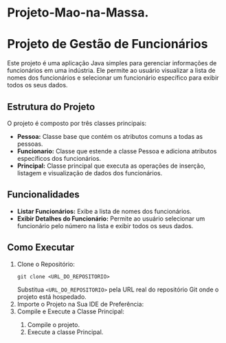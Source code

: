 # Projeto-Mao-na-Massa.

<body>
    <h1>Projeto de Gestão de Funcionários</h1>
    <p>Este projeto é uma aplicação Java simples para gerenciar informações de funcionários em uma indústria. Ele permite ao usuário visualizar a lista de nomes dos funcionários e selecionar um funcionário específico para exibir todos os seus dados.</p>
    
  <h2>Estrutura do Projeto</h2>
      <p>O projeto é composto por três classes principais:</p>
        <ul>
            <li><strong>Pessoa:</strong> Classe base que contém os atributos comuns a todas as pessoas.</li>
            <li><strong>Funcionario:</strong> Classe que estende a classe Pessoa e adiciona atributos específicos dos funcionários.</li>
            <li><strong>Principal:</strong> Classe principal que executa as operações de inserção, listagem e visualização de dados dos funcionários.</li>
        </ul>
        
  <h2>Funcionalidades</h2>
        <ul>
            <li><strong>Listar Funcionários:</strong> Exibe a lista de nomes dos funcionários.</li>
            <li><strong>Exibir Detalhes do Funcionário:</strong> Permite ao usuário selecionar um funcionário pelo número na lista e exibir todos os seus dados.</li>
        </ul>
        
  <h2>Como Executar</h2>
        <ol>
            <li>Clone o Repositório:
                <pre><code>git clone &lt;URL_DO_REPOSITORIO&gt;</code></pre>
                Substitua <code>&lt;URL_DO_REPOSITORIO&gt;</code> pela URL real do repositório Git onde o projeto está hospedado.
            </li>
            <li>Importe o Projeto na Sua IDE de Preferência:</li>
            <li>Compile e Execute a Classe Principal:</li>
            <ol>
                <li>Compile o projeto.</li>
                <li>Execute a classe Principal.</li>
            </ol>
       </ol>
</body>
